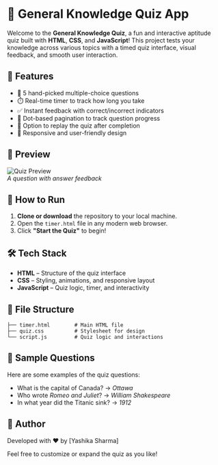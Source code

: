 # 🧠 General Knowledge Quiz App

Welcome to the **General Knowledge Quiz**, a fun and interactive aptitude quiz built with **HTML**, **CSS**, and **JavaScript**! This project tests your knowledge across various topics with a timed quiz interface, visual feedback, and smooth user interaction.

## 🎯 Features

- 📝 5 hand-picked multiple-choice questions  
- ⏱️ Real-time timer to track how long you take  
- ✅ Instant feedback with correct/incorrect indicators  
- 📍 Dot-based pagination to track question progress  
- 🔁 Option to replay the quiz after completion  
- 📱 Responsive and user-friendly design  

## 📸 Preview

![Quiz Preview](https://img.icons8.com/?size=96&id=63262&format=png)  
*A question with answer feedback*

## 🚀 How to Run

1. **Clone or download** the repository to your local machine.
2. Open the `timer.html` file in any modern web browser.
3. Click **"Start the Quiz"** to begin!

## 🛠️ Tech Stack

- **HTML** – Structure of the quiz interface  
- **CSS** – Styling, animations, and responsive layout  
- **JavaScript** – Quiz logic, timer, and interactivity  

## 🧩 File Structure

```
├── timer.html        # Main HTML file
├── quiz.css          # Stylesheet for design
└── script.js         # Quiz logic and interactions
```

## 🧪 Sample Questions

Here are some examples of the quiz questions:

- What is the capital of Canada? → *Ottawa*  
- Who wrote *Romeo and Juliet*? → *William Shakespeare*  
- In what year did the Titanic sink? → *1912*

## 🎉 Author

Developed with ❤️ by [Yashika Sharma]

Feel free to customize or expand the quiz as you like!
